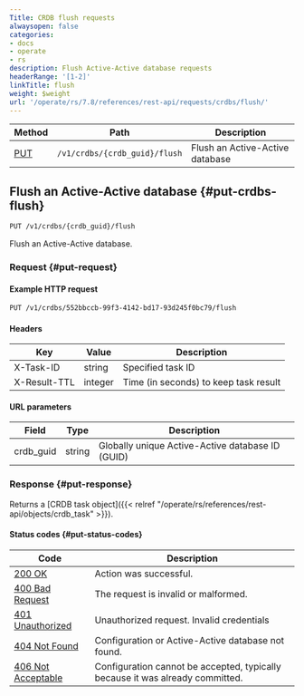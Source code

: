 ```yaml
---
Title: CRDB flush requests
alwaysopen: false
categories:
- docs
- operate
- rs
description: Flush Active-Active database requests
headerRange: '[1-2]'
linkTitle: flush
weight: $weight
url: '/operate/rs/7.8/references/rest-api/requests/crdbs/flush/'
---
```


| Method | Path | Description |
|--------|------|-------------|
| [PUT](#put-crdbs-flush) | `/v1/crdbs/{crdb_guid}/flush` | Flush an Active-Active database |

## Flush an Active-Active database {#put-crdbs-flush}

```sh
PUT /v1/crdbs/{crdb_guid}/flush
```

Flush an Active-Active database.

### Request {#put-request}

#### Example HTTP request

```sh
PUT /v1/crdbs/552bbccb-99f3-4142-bd17-93d245f0bc79/flush
```

#### Headers

| Key | Value | Description |
|-----|-------|-------------|
| X-Task-ID | string | Specified task ID |
| X-Result-TTL | integer | Time (in seconds) to keep task result |

#### URL parameters

| Field | Type | Description |
|-------|------|-------------|
| crdb_guid | string | Globally unique Active-Active database ID (GUID) |

### Response {#put-response}

Returns a [CRDB task object]({{< relref "/operate/rs/references/rest-api/objects/crdb_task" >}}).

#### Status codes {#put-status-codes}

| Code | Description |
|------|-------------|
| [200 OK](http://www.w3.org/Protocols/rfc2616/rfc2616-sec10.html#sec10.2.1) | Action was successful. |
| [400 Bad Request](http://www.w3.org/Protocols/rfc2616/rfc2616-sec10.html#sec10.4.1) | The request is invalid or malformed. |
| [401 Unauthorized](http://www.w3.org/Protocols/rfc2616/rfc2616-sec10.html#sec10.4.2) | Unauthorized request. Invalid credentials |
| [404 Not Found](http://www.w3.org/Protocols/rfc2616/rfc2616-sec10.html#sec10.4.5) | Configuration or Active-Active database not found. |
| [406 Not Acceptable](http://www.w3.org/Protocols/rfc2616/rfc2616-sec10.html#sec10.4.7) | Configuration cannot be accepted, typically because it was already committed. |
